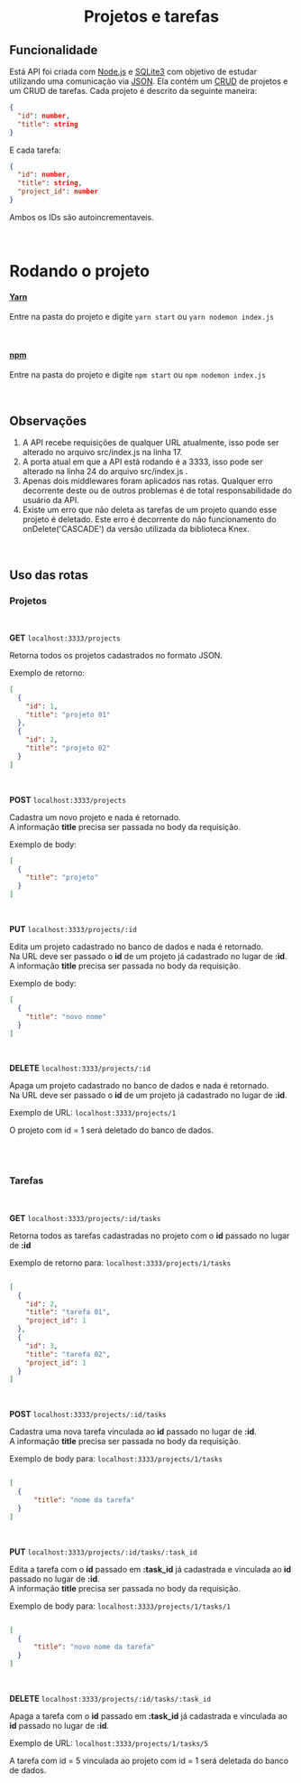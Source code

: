 <h1 align='center'> Projetos e tarefas </h1>

## Funcionalidade
Está API foi criada com [Node.js](https://nodejs.org/en/about/) e [SQLite3](https://www.sqlite.org/index.html) com objetivo de estudar utilizando uma comunicação via [JSON](https://www.json.org/json-pt.html). Ela contém um [CRUD](http://devfuria.com.br/sql/mysql-crud/) de projetos e um CRUD de tarefas.
Cada projeto é descrito da seguinte maneira:

```json
{
  "id": number,
  "title": string
}
```
E cada tarefa:

```json
{
  "id": number,
  "title": string,
  "project_id": number
}
```

Ambos os IDs são autoincrementaveis.

<br>

# Rodando o projeto
#### [Yarn](https://yarnpkg.com/)
Entre na pasta do projeto e digite `yarn start` ou `yarn nodemon index.js`

<br>

#### [npm](https://www.npmjs.com/get-npm)
Entre na pasta do projeto e digite `npm start` ou `npm nodemon index.js`

<br>

## Observações
<ol>
	<li>
		A API recebe requisições de qualquer URL atualmente, isso pode ser alterado no arquivo src/index.js na linha 17. 
	</li>
	<li>
		A porta atual em que a API está rodando é a 3333, isso pode ser alterado na linha 24 do arquivo src/index.js .
	</li>
	<li>
		Apenas dois middlewares foram aplicados nas rotas. Qualquer erro decorrente deste ou de outros problemas é de total responsabilidade do usuário da API.
	</li>
	<li>
		Existe um erro que não deleta as tarefas de um projeto quando esse projeto é deletado. Este erro é decorrente do não funcionamento do onDelete('CASCADE') da versão utilizada da biblioteca Knex.
	</li>
	
</ol>

<br>

## Uso das rotas

### Projetos

<br>

**GET** `localhost:3333/projects` 

Retorna todos os projetos cadastrados no formato JSON. <br>

Exemplo de retorno:
```json
[
  {
    "id": 1,
    "title": "projeto 01"
  },
  {
    "id": 2,
    "title": "projeto 02"
  }
]
```

<br>

**POST** `localhost:3333/projects` 

Cadastra um novo projeto e nada é retornado. <br>
A informação **title** precisa ser passada no body da requisição. <br>

Exemplo de body:
```json
[
  {
    "title": "projeto"
  }
]
```

<br>

**PUT** `localhost:3333/projects/:id` 

Edita um projeto cadastrado no banco de dados e nada é retornado. <br>
Na URL deve ser passado o **id** de um projeto já cadastrado no lugar de **:id**. A informação **title** precisa ser passada no body da requisição. <br>

Exemplo de body:
```json
[
  {
    "title": "novo nome"
  }
]
```

<br>

**DELETE** `localhost:3333/projects/:id` 

Apaga um projeto cadastrado no banco de dados e nada é retornado. <br>
Na URL deve ser passado o **id** de um projeto já cadastrado no lugar de **:id**.

Exemplo de URL:
`localhost:3333/projects/1`

O projeto com id = 1 será deletado do banco de dados.

<br><br>

### Tarefas

<br>

**GET** `localhost:3333/projects/:id/tasks`

Retorna todos as tarefas cadastradas no projeto com o **id** passado no lugar de **:id**

Exemplo de retorno para: `localhost:3333/projects/1/tasks`
```json

[
  {
    "id": 2,
    "title": "tarefa 01",
    "project_id": 1
  },
  {
    "id": 3,
    "title": "tarefa 02",
    "project_id": 1
  }
]
```

<br>

**POST** `localhost:3333/projects/:id/tasks`

Cadastra uma nova tarefa vinculada ao **id** passado no lugar de **:id**. <br>
A informação **title** precisa ser passada no body da requisição. <br>

Exemplo de body para: `localhost:3333/projects/1/tasks`
```json

[
  {
	  "title": "nome da tarefa"
  }
]
```

<br>

**PUT** `localhost:3333/projects/:id/tasks/:task_id`

Edita a tarefa com o **id** passado em **:task_id** já cadastrada e vinculada ao **id** passado no lugar de **:id**. <br>
A informação **title** precisa ser passada no body da requisição. <br>

Exemplo de body para: `localhost:3333/projects/1/tasks/1`
```json

[
  {
	  "title": "novo nome da tarefa"
  }
]
```

<br>

**DELETE** `localhost:3333/projects/:id/tasks/:task_id`

Apaga a tarefa com o **id** passado em **:task_id** já cadastrada e vinculada ao **id** passado no lugar de **:id**. <br>

Exemplo de URL:
`localhost:3333/projects/1/tasks/5`

A tarefa com id = 5 vinculada ao projeto com id = 1 será deletada do banco de dados.
